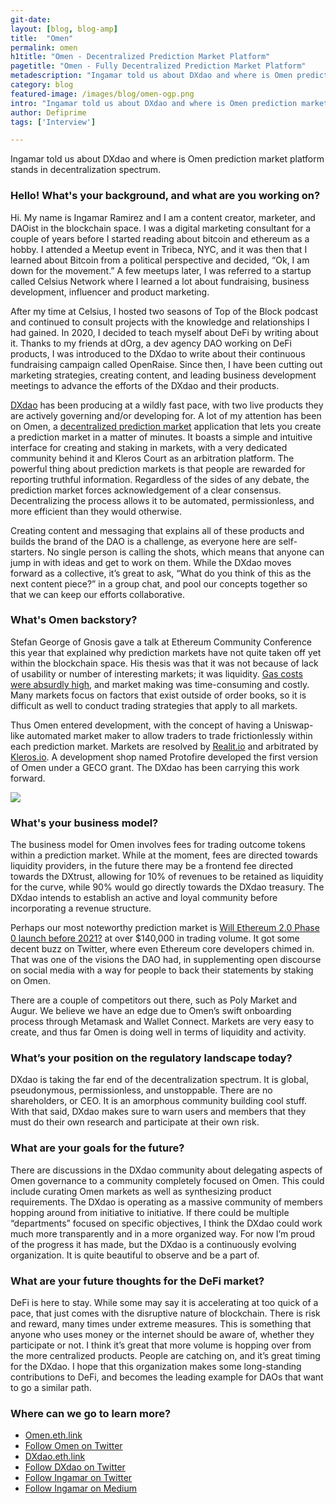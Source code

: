```yaml
---
git-date:
layout: [blog, blog-amp]
title:  "Omen"
permalink: omen
h1title: "Omen - Decentralized Prediction Market Platform"
pagetitle: "Omen - Fully Decentralized Prediction Market Platform"
metadescription: "Ingamar told us about DXdao and where is Omen prediction market platform stands in decentralization spectrum"
category: blog
featured-image: /images/blog/omen-ogp.png
intro: "Ingamar told us about DXdao and where is Omen prediction market platform stands in decentralization spectrum"
author: Defiprime
tags: ['Interview']

---
```

Ingamar told us about DXdao and where is Omen prediction market platform stands in decentralization spectrum.

### Hello! What's your background, and what are you working on?

Hi. My name is Ingamar Ramirez and I am a content creator, marketer, and DAOist in the blockchain space. I was a digital marketing consultant for a couple of years before I started reading about bitcoin and ethereum as a hobby. I attended a Meetup event in Tribeca, NYC, and it was then that I learned about Bitcoin from a political perspective and decided, “Ok, I am down for the movement.” A few meetups later, I was referred to a startup called Celsius Network where I learned a lot about fundraising, business development, influencer and product marketing.

After my time at Celsius, I hosted two seasons of Top of the Block podcast and continued to consult projects with the knowledge and relationships I had gained. In 2020, I decided to teach myself about DeFi by writing about it. Thanks to my friends at dOrg, a dev agency DAO working on DeFi products, I was introduced to the DXdao to write about their continuous fundraising campaign called OpenRaise. Since then, I have been cutting out marketing strategies, creating content, and leading business development meetings to advance the efforts of the DXdao and their products.

[DXdao](https://dxdao.eth.link/) has been producing at a wildly fast pace, with two live products they are actively governing and/or developing for. A lot of my attention has been on Omen, a [decentralized prediction market](/prediction-markets) application that lets you create a prediction market in a matter of minutes. It boasts a simple and intuitive interface for creating and staking in markets, with a very dedicated community behind it and Kleros Court as an arbitration platform. The powerful thing about prediction markets is that people are rewarded for reporting truthful information. Regardless of the sides of any debate, the prediction market forces acknowledgement of a clear consensus. Decentralizing the process allows it to be automated, permissionless, and more efficient than they would otherwise.

Creating content and messaging that explains all of these products and builds the brand of the DAO is a challenge, as everyone here are self-starters. No single person is calling the shots, which means that anyone can jump in with ideas and get to work on them. While the DXdao moves forward as a collective, it’s great to ask, “What do you think of this as the next content piece?” in a group chat, and pool our concepts together so that we can keep our efforts collaborative.

### What's Omen backstory?

Stefan George of Gnosis gave a talk at Ethereum Community Conference this year that explained why prediction markets have not quite taken off yet within the blockchain space. His thesis was that it was not because of lack of usability or number of interesting markets; it was liquidity. [Gas costs were absurdly high](/gas-today), and market making was time-consuming and costly. Many markets focus on factors that exist outside of order books, so it is difficult as well to conduct trading strategies that apply to all markets.

Thus Omen entered development, with the concept of having a Uniswap-like automated market maker to allow traders to trade frictionlessly within each prediction market. Markets are resolved by [Realit.io](https://Realit.io) and arbitrated by [Kleros.io](https://Kleros.io). A development shop named Protofire developed the first version of Omen under a GECO grant. The DXdao has been carrying this work forward.

![](/images/blog/Omen.png)

### What's your business model?

The business model for Omen involves fees for trading outcome tokens within a prediction market. While at the moment, fees are directed towards liquidity providers, in the future there may be a frontend fee directed towards the DXtrust, allowing for 10% of revenues to be retained as liquidity for the curve, while 90% would go directly towards the DXdao treasury. The DXdao intends to establish an active and loyal community before incorporating a revenue structure.

Perhaps our most noteworthy prediction market is [Will Ethereum 2.0 Phase 0 launch before 2021?](https://omen.eth.link/#/0x592af74865799e1ed509afef002a6eca26e1caa2) at over $140,000 in trading volume. It got some decent buzz on Twitter, where even Ethereum core developers chimed in. That was one of the visions the DAO had, in supplementing open discourse on social media with a way for people to back their statements by staking on Omen.

There are a couple of competitors out there, such as Poly Market and Augur. We believe we have an edge due to Omen’s swift onboarding process through Metamask and Wallet Connect. Markets are very easy to create, and thus far Omen is doing well in terms of liquidity and activity.

### What’s your position on the regulatory landscape today?

DXdao is taking the far end of the decentralization spectrum. It is global, pseudonymous, permissionless, and unstoppable. There are no shareholders, or CEO. It is an amorphous community building cool stuff. With that said, DXdao makes sure to warn users and members that they must do their own research and participate at their own risk.


### What are your goals for the future?

There are discussions in the DXdao community about delegating aspects of Omen governance to a community completely focused on Omen.  This could include curating Omen markets as well as synthesizing product requirements. The DXdao is operating as a massive community of members hopping around from initiative to initiative. If there could be multiple “departments” focused on specific objectives, I think the DXdao could work much more transparently and in a more organized way. For now I’m proud of the progress it has made, but the DXdao is a continuously evolving organization. It is quite beautiful to observe and be a part of.


### What are your future thoughts for the DeFi market?

DeFi is here to stay. While some may say it is accelerating at too quick of a pace, that just comes with the disruptive nature of blockchain. There is risk and reward, many times under extreme measures. This is something that anyone who uses money or the internet should be aware of, whether they participate or not. I think it’s great that more volume is hopping over from the more centralized products. People are catching on, and it’s great timing for the DXdao. I hope that this organization makes some long-standing contributions to DeFi, and becomes the leading example for DAOs that want to go a similar path.


### Where can we go to learn more?

*   [Omen.eth.link](https://omen.eth.link)
*   [Follow Omen on Twitter](https://twitter.com/omen_eth)
*   [DXdao.eth.link](https://DXdao.eth.link)
*   [Follow DXdao on Twitter](https://twitter.com/dxdao_)
*   [Follow Ingamar on Twitter](https://twitter.com/ingalandia)
*   [Follow Ingamar on Medium](https://medium.com/@ingamar)
